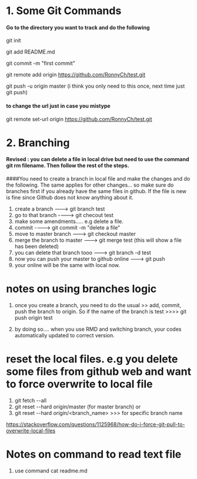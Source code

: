 


# 1. Some Git Commands

#### Go to the directory you want to track and do the following 

git init

git add README.md

git commit -m "first commit"

git remote add origin https://github.com/RonnyCh/test.git

git push -u origin master  (i think you only need to this once, next time just git push)

#### to change the url just in case you mistype

git remote set-url origin https://github.com/RonnyCh/test.git



# 2. Branching

#### Revised : you can delete a file in local drive but need to use the command git rm filename. Then follow the rest of the steps.  



####You need to create a branch in local file and make the changes and do the following. The same applies for other changes... so make sure do branches first if you already have the same files in github. If the file is new is fine since Github does not know anything about it.

1. create a branch ---> git branch test
2. go to that branch ----> git checout test
3. make some amendments..... e.g delete a file.
4. commit ----> git commit -m "delete a file"
5. move to master branch ---> git checkout master
6. merge the branch to master ---> git merge test   (this will show a file has been deleted)
7. you can delete that branch tooo ---> git branch -d test
8. now you can push your master to github online ---> git push
9. your online will be the same with local now.

# notes on using branches logic

1. once you create a branch, you need to do the usual >> add, commit, push the branch to origin.
So if the name of the branch is test >>>> git push origin test

2. by doing so.... when you use RMD and switching branch, your codes automatically updated to correct version. 

# reset the local files. e.g you delete some files from github web and want to force overwrite to local file
1. git fetch --all
2. git reset --hard origin/master  (for master branch) or
3. git reset --hard origin/<branch_name>    >>> for specific branch name

https://stackoverflow.com/questions/1125968/how-do-i-force-git-pull-to-overwrite-local-files


# Notes on command to read text file 
1. use command cat readme.md





